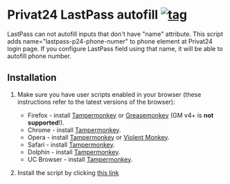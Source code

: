 # Privat24 LastPass autofill [![tag](https://img.shields.io/github/tag/mintobit/privat24-lastpass-autofill.svg)](https://github.com/mintobit/privat24-lastpass-autofill/tags)

LastPass can not autofill inputs that don't have "name" attribute. This script adds name="lastpass-p24-phone-numer" to phone element at Privat24 login page. If you configure LastPass field using that name, it will be able to autofill phone number.

## Installation

1. Make sure you have user scripts enabled in your browser (these instructions refer to the latest versions of the browser):

	* Firefox - install [Tampermonkey](https://tampermonkey.net/?ext=dhdg&browser=firefox) or [Greasemonkey](https://addons.mozilla.org/en-US/firefox/addon/greasemonkey/) (GM v4+ is **not supported**!).
	* Chrome - install [Tampermonkey](https://tampermonkey.net/?ext=dhdg&browser=chrome).
	* Opera - install [Tampermonkey](https://tampermonkey.net/?ext=dhdg&browser=opera) or [Violent Monkey](https://addons.opera.com/en/extensions/details/violent-monkey/).
	* Safari - install [Tampermonkey](https://tampermonkey.net/?ext=dhdg&browser=safari).
	* Dolphin - install [Tampermonkey](https://tampermonkey.net/?ext=dhdg&browser=dolphin).
	* UC Browser - install [Tampermonkey](https://tampermonkey.net/?ext=dhdg&browser=ucweb).

2. Install the script by clicking [this link](https://github.com/mintobit/privat24-lastpass-autofill/raw/master/privat24-lastpass-autofill.user.js)
